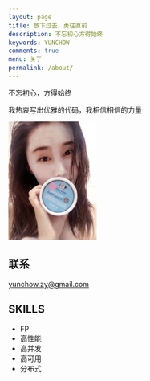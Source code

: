 ```yaml
---
layout: page
title: 放下过去，勇往直前
description: 不忘初心方得始终
keywords: YUNCHOW
comments: true
menu: 关于
permalink: /about/
---
```


不忘初心，方得始终

我热衷写出优雅的代码，我相信相信的力量

<img src="/assets/images/wife.jpg" width="35%">

## 联系

yunchow.zy@gmail.com

## SKILLS
* FP
* 高性能
* 高并发
* 高可用
* 分布式




